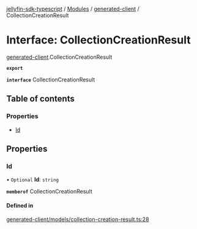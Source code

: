 [jellyfin-sdk-typescript](../README.md) / [Modules](../modules.md) / [generated-client](../modules/generated_client.md) / CollectionCreationResult

# Interface: CollectionCreationResult

[generated-client](../modules/generated_client.md).CollectionCreationResult

**`export`**

**`interface`** CollectionCreationResult

## Table of contents

### Properties

- [Id](generated_client.CollectionCreationResult.md#id)

## Properties

### Id

• `Optional` **Id**: `string`

**`memberof`** CollectionCreationResult

#### Defined in

[generated-client/models/collection-creation-result.ts:28](https://github.com/thornbill/jellyfin-sdk-typescript/blob/350a9a5/src/generated-client/models/collection-creation-result.ts#L28)
